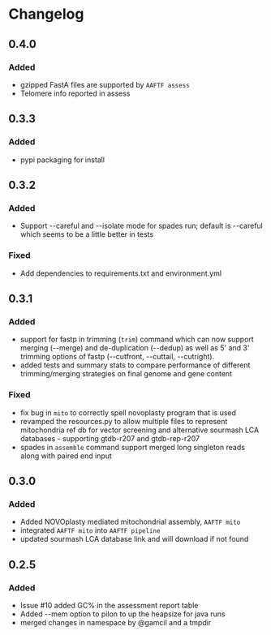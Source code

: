 # Changelog

## 0.4.0

### Added

 - gzipped FastA files are supported by `AAFTF assess`
 - Telomere info reported in assess

## 0.3.3

### Added

 - pypi packaging for install

## 0.3.2

### Added

 - Support --careful and --isolate mode for spades run; default is --careful which seems to be a little better in tests

### Fixed

 - Add dependencies to requirements.txt and environment.yml

## 0.3.1

### Added
  - support for fastp in trimming (`trim`) command which can now support merging (--merge) and de-duplication (--dedup) as well as 5' and 3' trimming options of fastp (--cutfront, --cuttail, --cutright).
  -  added tests and summary stats to compare performance of different trimming/merging strategies on final genome and gene content

### Fixed
  - fix bug in `mito` to correctly spell novoplasty program that is used
  - revamped the resources.py to allow multiple files to represent mitochondria ref db for vector screening and alternative sourmash LCA databases - supporting gtdb-r207 and gtdb-rep-r207
  - spades in `assemble` command support merged long singleton reads along with paired end input


## 0.3.0

### Added

- Added NOVOplasty mediated mitochondrial assembly, `AAFTF mito`
- integrated `AAFTF mito` into `AAFTF pipeline`
- updated sourmash LCA database link and will download if not found


## 0.2.5

### Added

- Issue #10 added GC% in the assessment report table
- Added --mem option to pilon to up the heapsize for java runs
- merged changes in namespace by @gamcil and a tmpdir
